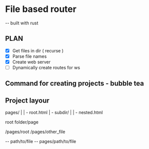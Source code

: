 # File based router

-- built with rust


## PLAN

- [x] Get files in dir ( recurse )
- [x] Parse file names
- [x] Create web server
- [ ] Dynamically create routes for ws

## Command for creating projects - bubble tea

## Project layour

pages/
    |
    | - root.html
    | - subdir/
        |
        | - nested.html

root
folder/page

/pages/root
/pages/other_file

-- path/to/file
-- pages/path/to/file
